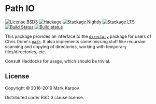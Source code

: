 # Path IO

[![License BSD3](https://img.shields.io/badge/license-BSD3-brightgreen.svg)](http://opensource.org/licenses/BSD-3-Clause)
[![Hackage](https://img.shields.io/hackage/v/path-io.svg?style=flat)](https://hackage.haskell.org/package/path-io)
[![Stackage Nightly](http://stackage.org/package/path-io/badge/nightly)](http://stackage.org/nightly/package/path-io)
[![Stackage LTS](http://stackage.org/package/path-io/badge/lts)](http://stackage.org/lts/package/path-io)
[![Build Status](https://travis-ci.org/mrkkrp/path-io.svg?branch=master)](https://travis-ci.org/mrkkrp/path-io)
[![Build status](https://ci.appveyor.com/api/projects/status/q0orxo6856n18jvg/branch/master?svg=true)](https://ci.appveyor.com/project/mrkkrp/path-io/branch/master)

This package provides an interface to
the [`directory`](https://hackage.haskell.org/package/directory) package for
users of Chris Done's [`path`](https://hackage.haskell.org/package/path). It
also implements some missing stuff like recursive scanning and copying of
directories, working with temporary files/directories, etc.

Consult Haddocks for usage, which should be trivial.

## License

Copyright © 2016–2019 Mark Karpov

Distributed under BSD 3 clause license.

